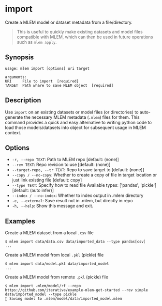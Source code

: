 # import

Create a MLEM model or dataset metadata from a file/directory.

> This is useful to quickly make existing datasets and model files compatible
> with MLEM, which can then be used in future operations such as `mlem apply`.

## Synopsis

```usage
usage: mlem import [options] uri target

arguments:
URI     File to import  [required]
TARGET  Path whare to save MLEM object  [required]
```

## Description

Use `import` on an existing datasets or model files (or directories) to
auto-generate the necessary MLEM metadata (`.mlem`) files for them. This command
provides a quick and easy alternative to writing python code to load those
models/datasets into object for subsequent usage in MLEM context.

## Options

- `-r, --repo TEXT`: Path to MLEM repo [default: (none)]
- `--rev TEXT`: Repo revision to use [default: (none)]
- `--target-repo, --tr TEXT`: Repo to save target to [default: (none)]
- `--copy / --no-copy`: Whether to create a copy of file in target location or
  just link existing file [default: copy]
- `--type TEXT`: Specify how to read file Available types: ['pandas', 'pickle']
  [default: (auto infer)]
- `--index / --no-index`: Whether to index output in .mlem directory
- `-e, --external`: Save result not in .mlem, but directly in repo
- `-h, --help`: Show this message and exit.

## Examples

Create a MLEM dataset from a local `.csv` file

```cli
$ mlem import data/data.csv data/imported_data --type pandas[csv]
...
```

Create a MLEM model from local `.pkl` (pickle) file

```cli
$ mlem import data/model.pkl data/imported_model
...
```

Create a MLEM model from remote `.pkl` (pickle) file

```cli
$ mlem import .mlem/model/rf --repo https://github.com/iterative/example-mlem-get-started --rev simple data/imported_model --type pickle
💾 Saving model to .mlem/model/data/imported_model.mlem
```
